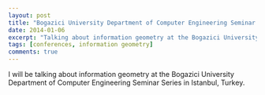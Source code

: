 ```yaml
---
layout: post
title: "Bogazici University Department of Computer Engineering Seminar Series"
date: 2014-01-06
excerpt: "Talking about information geometry at the Bogazici University Department of Computer Engineering Seminar Series in Istanbul, Turkey."
tags: [conferences, information geometry]
comments: true
---
```


I will be talking about information geometry at the Bogazici University Department of Computer Engineering Seminar Series in Istanbul, Turkey.


